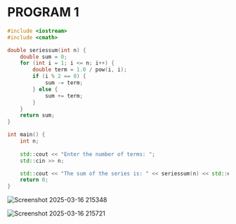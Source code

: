 # PROGRAM 1
```cpp
#include <iostream>
#include <cmath>

double seriessum(int n) { 
    double sum = 0;
    for (int i = 1; i <= n; i++) {
        double term = 1.0 / pow(i, i);
        if (i % 2 == 0) {
            sum -= term;
        } else {
            sum += term;
        }
    }
    return sum;
}

int main() {
    int n;
    
    std::cout << "Enter the number of terms: ";
    std::cin >> n;

    std::cout << "The sum of the series is: " << seriessum(n) << std::endl;
    return 0;
}
```

![Screenshot 2025-03-16 215348](https://github.com/user-attachments/assets/5deedd6c-a90c-4d97-8b61-ff26c777ad85)

![Screenshot 2025-03-16 215721](https://github.com/user-attachments/assets/55e95247-7076-4dd7-a1fa-ef8ebd05edf6)





